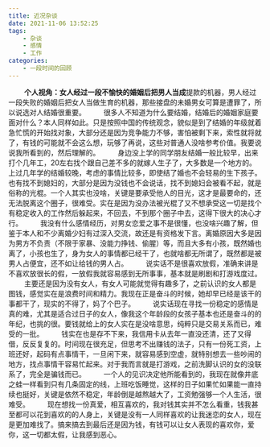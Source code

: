 ```yaml
---
title: 近况杂谈
date: 2021-11-06 13:52:25
tags:
    - 杂谈
    - 感情
    - 工作
categories: 
    - 一段时间的回顾
---
```


&nbsp;&nbsp;&nbsp;&nbsp;&nbsp;&nbsp;&nbsp;&nbsp;**个人视角：女人经过一段不愉快的婚姻后把男人当成**提款的机器，男人经过一段失败的婚姻后把女人当做生育的机器，那些接盘的未婚男女可算是遭罪了，所以说选对人结婚很重要。
&nbsp;&nbsp;&nbsp;&nbsp;&nbsp;&nbsp;&nbsp;&nbsp;很多人不知道为什么要结婚，结婚后的婚姻家庭要面对什么？本人同样如此。只是按照中国的传统观念，貌似是到了结婚的年级就着急忙慌的开始找对象，大部分还是因为竞争能力不够，害怕被剩下来，索性就将就了，有钱的可能就不会这么想，玩够了再说，这些对普通人没啥参考价值。我要说说我所看到的，然后理解的。
&nbsp;&nbsp;&nbsp;&nbsp;&nbsp;&nbsp;&nbsp;&nbsp;身边没上学的同学朋友结婚一般比较早，出来打个几年工，20左右找个跟自己差不多的就嫁人生子了，大多数是一个地方的。上过几年学的结婚较晚，考虑的事情比较多，即使结了婚也不会轻易的生下孩子。也有找不到媳妇的，大部分是因为没钱也不会说话，找不到媳妇会被看不起，就是俗称的光棍。一个人其实也没啥，关键是要承受他人的目光，这才是最要命的，还无法脱离这个圈子，很难受。实在是因为没办法被光棍了又不想承受这一切是找个有稳定收入的工作然后躲起来，不回去，不到那个圈子中去，这得下很大的决心才行。
&nbsp;&nbsp;&nbsp;&nbsp;&nbsp;&nbsp;&nbsp;&nbsp;我没有什么感情经历，对男女恋爱之事不是很懂，也没啥兴趣了解，但鉴于本人和不少离婚少妇有过深入交流，故还是有资格发下言。离婚原因大多是因为男方不负责（不限于家暴、没能力挣钱、偷腥）等，而且大多有小孩，既然婚也离了，小孩也生了，身为女人的事情都已经干了，也就啥都无所谓了，既然都是被男人占便宜，还不如让给钱的男人占。
&nbsp;&nbsp;&nbsp;&nbsp;&nbsp;&nbsp;&nbsp;&nbsp;说实话不是很喜欢放假，准确来讲是不喜欢放很长的假，一放假我就容易感到无所事事，基本就是刷剧和打游戏度过。
&nbsp;&nbsp;&nbsp;&nbsp;&nbsp;&nbsp;&nbsp;&nbsp;主要还是因为没有女人，有女人可能就觉得有趣多了，之前认识的女人都是图钱，感觉实在是浪费时间和精力。我现在正是奋斗的时候，她却早已经是该干的事都干了，现实的不得了，妈了个巴子。
&nbsp;&nbsp;&nbsp;&nbsp;&nbsp;&nbsp;&nbsp;&nbsp;说实话现在寻找一份稳定的感情是真的难，尤其是适合过日子的女人，像我这个年龄段的女孩子基本也还是奋斗的的年纪，也挑的很。要钱就给上的女人实在是没啥意思，纯粹只是交易关系而已，难受的一批。
&nbsp;&nbsp;&nbsp;&nbsp;&nbsp;&nbsp;&nbsp;&nbsp;钱实在也是存不下来，我信用卡从去年一直没还清，还了又得借，反反复复的。时间现在很充足，但思考不出赚钱的法子，只有一份死工资，上班还好，起码有点事情干，一旦闲下来，就容易感到空虚，就特别想去一些吵闹的地方，找点事情干容易忙起来。对于我而言就是打游戏，之前洗脚认识的女的没联系了，完全是骗钱而已。
&nbsp;&nbsp;&nbsp;&nbsp;&nbsp;&nbsp;&nbsp;&nbsp;一个人的见识决定他所能看到的，我现在就像井底之蛙一样看到只有几条固定的线，上班吃饭睡觉，这样的日子如果忙如果能一直持续也挺好，关键是依然不稳定，年龄倒是越熬越大了，工资勉强够一个人生活，很难受。
&nbsp;&nbsp;&nbsp;&nbsp;&nbsp;&nbsp;&nbsp;&nbsp;现在想找一份真爱，相互喜欢的，我对钱其实并不怎么看重，钱我甚至都可以花到喜欢的的人身上，关键是没有一人同样喜欢的让我迷恋的女人，现在是更加难找了。搞来搞去到最后还是因为钱，有钱可以让女人表现的喜欢你，爱你，这一切都太假，让我感到恶心。